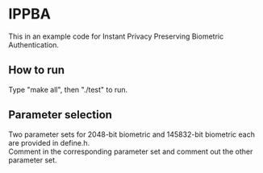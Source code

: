 # IPPBA
This in an example code for Instant Privacy Preserving Biometric Authentication.

## How to run
Type "make all", then "./test" to run.

## Parameter selection
Two parameter sets for 2048-bit biometric and 145832-bit biometric each are provided in define.h.  
Comment in the corresponding parameter set and comment out the other parameter set.
